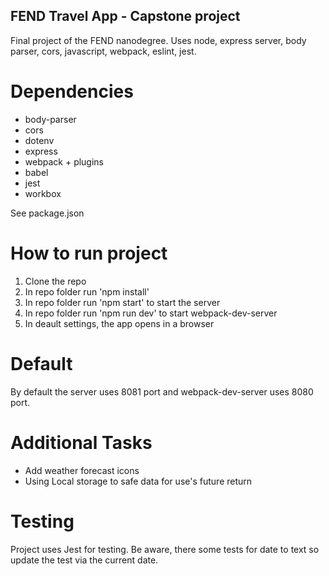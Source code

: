 ## FEND Travel App - Capstone project
Final project of the FEND nanodegree. Uses node, express server, body parser, cors, javascript, webpack, eslint, jest.

# Dependencies
- body-parser
- cors
- dotenv
- express
- webpack + plugins
- babel
- jest
- workbox

See package.json

# How to run project
1. Clone the repo
2. In repo folder run 'npm install'
3. In repo folder run 'npm start' to start the server
4. In repo folder run 'npm run dev' to start webpack-dev-server
5. In deault settings, the app opens in a browser

# Default
By default the server uses 8081 port and webpack-dev-server uses 8080 port.

# Additional Tasks
- Add weather forecast icons
- Using Local storage to safe data for use's future return

# Testing
Project uses Jest for testing. Be aware, there some tests for date to text so update the test via the current date.